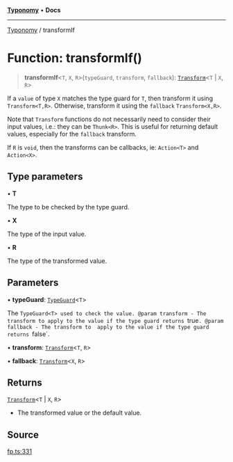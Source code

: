 [**Typonomy**](../README.md) • **Docs**

***

[Typonomy](../globals.md) / transformIf

# Function: transformIf()

> **transformIf**\<`T`, `X`, `R`\>(`typeGuard`, `transform`, `fallback`): [`Transform`](../type-aliases/Transform.md)\<`T` \| `X`, `R`\>

If a `value` of type `X` matches the type guard for `T`, then transform it using `Transform<T,R>`.
Otherwise, transform it using the `fallback` `Transform<X,R>`.

Note that `Transform` functions do not necessarily need to consider their input values,
i.e.: they can be `Thunk<R>`.
This is useful for returning default values, especially for the `fallback` transform.

If `R` is `void`, then the transforms can be callbacks, ie: `Action<T>` and `Action<X>`.

## Type parameters

• **T**

The type to be checked by the type guard.

• **X**

The type of the input value.

• **R**

The type of the transformed value.

## Parameters

• **typeGuard**: [`TypeGuard`](../type-aliases/TypeGuard.md)\<`T`\>

The `TypeGuard<T> used to check the value.
@param transform - The transform to apply to the value if the type guard returns `true`.
@param fallback - The transform to  apply to the value if the type guard returns `false`.

• **transform**: [`Transform`](../type-aliases/Transform.md)\<`T`, `R`\>

• **fallback**: [`Transform`](../type-aliases/Transform.md)\<`X`, `R`\>

## Returns

[`Transform`](../type-aliases/Transform.md)\<`T` \| `X`, `R`\>

- The transformed value or the default value.

## Source

[fp.ts:331](https://github.com/softcraft-development/typonomy/blob/d8b6722e8f9213512ecbf239a27330f22316ef6d/src/fp.ts#L331)
